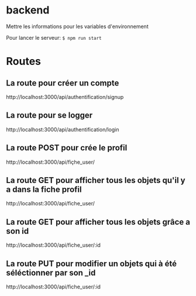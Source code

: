# backend
Mettre les informations pour les variables d'environnement 

Pour lancer le serveur:  `$ npm run start`

# Routes

## La route pour créer un compte
http://localhost:3000/api/authentification/signup

## La route pour se logger
http://localhost:3000/api/authentification/login

## La route POST pour crée le profil
http://localhost:3000/api/fiçhe_user/

## La route GET pour afficher tous les objets qu'il y a dans la fiche profil
http://localhost:3000/api/fiche_user/

## La route GET pour afficher tous les objets grâce a son id
http://localhost:3000/api/fiche_user/:id

## La route PUT pour modifier un objets qui à été séléctionner par son _id
http://localhost:3000/api/fiche_user/:id